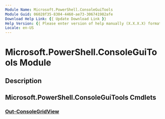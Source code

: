 ```yaml
---
Module Name: Microsoft.PowerShell.ConsoleGuiTools
Module Guid: 06028f35-8304-4460-ae73-306741982afe
Download Help Link: {{ Update Download Link }}
Help Version: {{ Please enter version of help manually (X.X.X.X) format }}
Locale: en-US
---
```


# Microsoft.PowerShell.ConsoleGuiTools Module
## Description


## Microsoft.PowerShell.ConsoleGuiTools Cmdlets
### [Out-ConsoleGridView](Out-ConsoleGridView.md)


